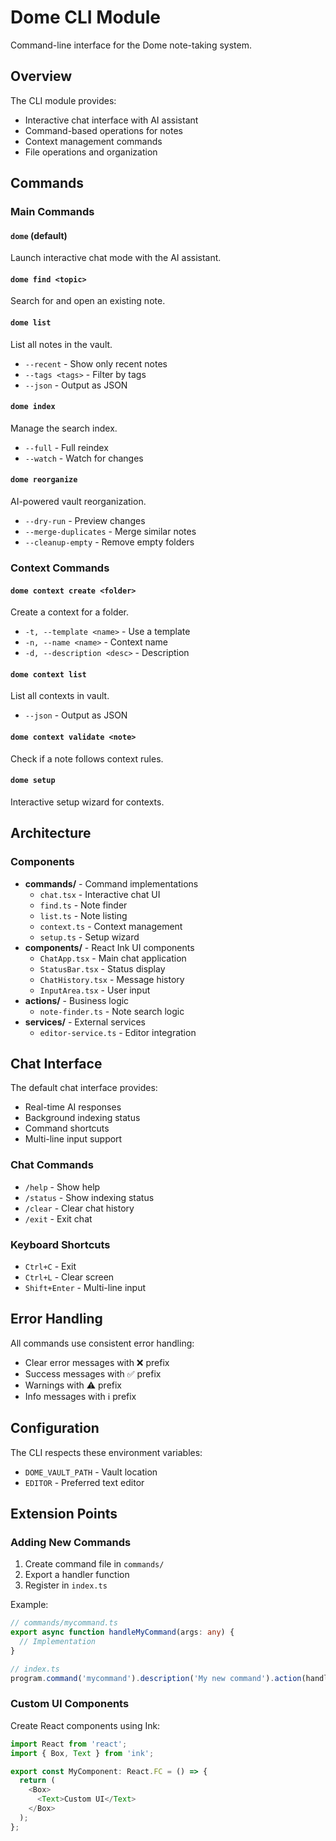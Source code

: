 # Dome CLI Module

Command-line interface for the Dome note-taking system.

## Overview

The CLI module provides:

- Interactive chat interface with AI assistant
- Command-based operations for notes
- Context management commands
- File operations and organization

## Commands

### Main Commands

#### `dome` (default)

Launch interactive chat mode with the AI assistant.

#### `dome find <topic>`

Search for and open an existing note.

#### `dome list`

List all notes in the vault.

- `--recent` - Show only recent notes
- `--tags <tags>` - Filter by tags
- `--json` - Output as JSON

#### `dome index`

Manage the search index.

- `--full` - Full reindex
- `--watch` - Watch for changes

#### `dome reorganize`

AI-powered vault reorganization.

- `--dry-run` - Preview changes
- `--merge-duplicates` - Merge similar notes
- `--cleanup-empty` - Remove empty folders

### Context Commands

#### `dome context create <folder>`

Create a context for a folder.

- `-t, --template <name>` - Use a template
- `-n, --name <name>` - Context name
- `-d, --description <desc>` - Description

#### `dome context list`

List all contexts in vault.

- `--json` - Output as JSON

#### `dome context validate <note>`

Check if a note follows context rules.

#### `dome setup`

Interactive setup wizard for contexts.

## Architecture

### Components

- **commands/** - Command implementations
  - `chat.tsx` - Interactive chat UI
  - `find.ts` - Note finder
  - `list.ts` - Note listing
  - `context.ts` - Context management
  - `setup.ts` - Setup wizard
- **components/** - React Ink UI components
  - `ChatApp.tsx` - Main chat application
  - `StatusBar.tsx` - Status display
  - `ChatHistory.tsx` - Message history
  - `InputArea.tsx` - User input
- **actions/** - Business logic
  - `note-finder.ts` - Note search logic
- **services/** - External services
  - `editor-service.ts` - Editor integration

## Chat Interface

The default chat interface provides:

- Real-time AI responses
- Background indexing status
- Command shortcuts
- Multi-line input support

### Chat Commands

- `/help` - Show help
- `/status` - Show indexing status
- `/clear` - Clear chat history
- `/exit` - Exit chat

### Keyboard Shortcuts

- `Ctrl+C` - Exit
- `Ctrl+L` - Clear screen
- `Shift+Enter` - Multi-line input

## Error Handling

All commands use consistent error handling:

- Clear error messages with ❌ prefix
- Success messages with ✅ prefix
- Warnings with ⚠️ prefix
- Info messages with ℹ️ prefix

## Configuration

The CLI respects these environment variables:

- `DOME_VAULT_PATH` - Vault location
- `EDITOR` - Preferred text editor

## Extension Points

### Adding New Commands

1. Create command file in `commands/`
2. Export a handler function
3. Register in `index.ts`

Example:

```typescript
// commands/mycommand.ts
export async function handleMyCommand(args: any) {
  // Implementation
}

// index.ts
program.command('mycommand').description('My new command').action(handleMyCommand);
```

### Custom UI Components

Create React components using Ink:

```typescript
import React from 'react';
import { Box, Text } from 'ink';

export const MyComponent: React.FC = () => {
  return (
    <Box>
      <Text>Custom UI</Text>
    </Box>
  );
};
```
